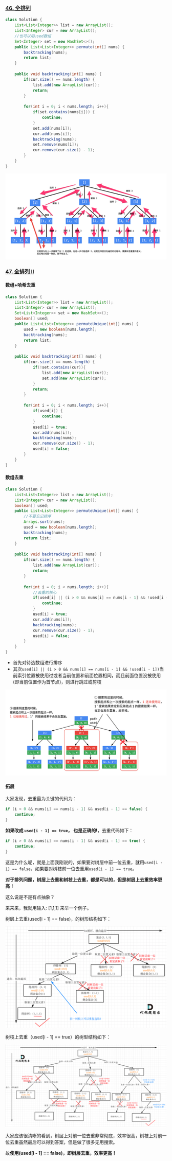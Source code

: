 ### [46. 全排列](https://leetcode-cn.com/problems/permutations/)

```java
class Solution {
    List<List<Integer>> list = new ArrayList();
    List<Integer> cur = new ArrayList();
    //也可以用used数组
    Set<Integer> set = new HashSet<>();
    public List<List<Integer>> permute(int[] nums) {
        backtracking(nums);
        return list;
    }

    public void backtracking(int[] nums) {
        if(cur.size() == nums.length) {
            list.add(new ArrayList(cur));
            return;
        }

        for(int i = 0; i < nums.length; i++){
            if(set.contains(nums[i])) {
                continue;
            }
            set.add(nums[i]);
            cur.add(nums[i]);
            backtracking(nums);
            set.remove(nums[i]);
            cur.remove(cur.size() - 1);
        }
    }
}
```

![image.png](排列.assets/0bf18f9b86a2542d1f6aa8db6cc45475fce5aa329a07ca02a9357c2ead81eec1-image.png)

### [47. 全排列 II](https://leetcode-cn.com/problems/permutations-ii/)

#### 数组+哈希去重

```java
class Solution {
    List<List<Integer>> list = new ArrayList();
    List<Integer> cur = new ArrayList();
    Set<List<Integer>> set = new HashSet<>();
    boolean[] used;
    public List<List<Integer>> permuteUnique(int[] nums) {
        used = new boolean[nums.length];
        backtracking(nums);
        return list;
    }

    public void backtracking(int[] nums) {
        if(cur.size() == nums.length) {
            if(!set.contains(cur)){
                list.add(new ArrayList(cur));
                set.add(new ArrayList(cur));
            }
            return;
        }

        for(int i = 0; i < nums.length; i++){
            if(used[i]) {
                continue;
            }
            used[i] = true;
            cur.add(nums[i]);
            backtracking(nums);
            cur.remove(cur.size() - 1);
            used[i] = false;
        }
    }
}
```

#### 数组去重

```java
class Solution {
    List<List<Integer>> list = new ArrayList();
    List<Integer> cur = new ArrayList();
    boolean[] used;
    public List<List<Integer>> permuteUnique(int[] nums) {
        //不要忘记排序
        Arrays.sort(nums);
        used = new boolean[nums.length];
        backtracking(nums);
        return list;
    }

    public void backtracking(int[] nums) {
        if(cur.size() == nums.length) {
            list.add(new ArrayList(cur));
            return;
        }

        for(int i = 0; i < nums.length; i++){
            //去重的核心
            if(used[i] || (i > 0 && nums[i] == nums[i - 1] && !used[i - 1])) {
                continue;
            }
            used[i] = true;
            cur.add(nums[i]);
            backtracking(nums);
            cur.remove(cur.size() - 1);
            used[i] = false;
        }
    }
}
```

* 首先对待选数组进行排序
* 其次`used[i] || (i > 0 && nums[i] == nums[i - 1] && !used[i - 1])`当前索引位置被使用过或者当前位置和前面位置相同，而且前面位置没被使用(即当前位置作为首节点)，则进行跳过或剪枝

![image.png](排列.assets/1600386643-uhkGmW-image.png)

#### 拓展

大家发现，去重最为关键的代码为：

```cpp
if (i > 0 && nums[i] == nums[i - 1] && used[i - 1] == false) {
    continue;
}
```

**如果改成 `used[i - 1] == true`， 也是正确的!**，去重代码如下：

```cpp
if (i > 0 && nums[i] == nums[i - 1] && used[i - 1] == true) {
    continue;
}
```

这是为什么呢，就是上面我刚说的，如果要对树层中前一位去重，就用`used[i - 1] == false`，如果要对树枝前一位去重用`used[i - 1] == true`。

**对于排列问题，树层上去重和树枝上去重，都是可以的，但是树层上去重效率更高！**

这么说是不是有点抽象？

来来来，我就用输入: [1,1,1] 来举一个例子。

树层上去重(used[i - 1] == false)，的树形结构如下：

![47.全排列II2](排列.assets/20201124201406192.png)

树枝上去重（used[i - 1] == true）的树型结构如下：

![47.全排列II3](排列.assets/20201124201431571.png)

大家应该很清晰的看到，树层上对前一位去重非常彻底，效率很高，树枝上对前一位去重虽然最后可以得到答案，但是做了很多无用搜索。

故**使用(used[i - 1] == false)，即树层去重，效率更高！**